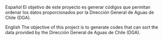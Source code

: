 
Español
El objetivo de este proyecto es generar códigos que permitan ordenar los datos proporcionados por la Dirección General de Aguas de Chile (DGA).

English
The objective of this project is to generate codes that can sort the data provided by the Dirección General de Aguas de Chile (DGA).
